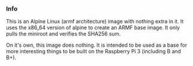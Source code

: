 ### Info
This is an Alpine Linux (armf architecture) image with nothing extra in it. It uses the x86_64 version of alpine to create an ARMF base image. It only pulls the miniroot and verifies the SHA256 sum.

On it's own, this image does nothing. It is intended to be used as a base for more interesting things to be built on the Raspberry Pi 3 (including B and B+).